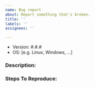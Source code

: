 ```yaml
---
name: Bug report
about: Report something that's broken.
title: ''
labels: ''
assignees: ''

---
```


<!-- DO NOT THROW THIS AWAY -->
<!-- Fill out the FULL versions with patch versions -->

- Version: #.#.#
 - OS: [e.g. Linux, Windows, ...]

### Description:

<!-- Describe problem and expected behavior -->
<!-- If possible provide a screenshot that explains your problem -->

### Steps To Reproduce:

<!-- If possible, please provide a GitHub repository to demonstrate your issue -->
